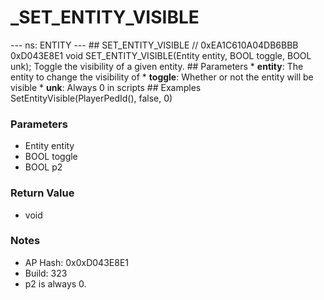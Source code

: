 # _SET_ENTITY_VISIBLE

--- ns: ENTITY --- ## SET_ENTITY_VISIBLE  // 0xEA1C610A04DB6BBB 0xD043E8E1 void SET_ENTITY_VISIBLE(Entity entity, BOOL toggle, BOOL unk);  Toggle the visibility of a given entity.  ## Parameters * **entity**: The entity to change the visibility of * **toggle**: Whether or not the entity will be visible * **unk**: Always 0 in scripts  ## Examples SetEntityVisible(PlayerPedId(), false, 0)

### Parameters
* Entity entity
* BOOL toggle
* BOOL p2

### Return Value
* void

### Notes
* AP Hash: 0x0xD043E8E1
* Build: 323
* p2 is always 0.

